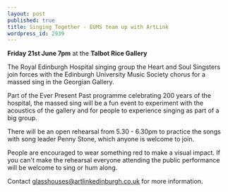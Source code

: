 ```yaml
---
layout: post
published: true
title: Singing Together - EUMS team up with ArtLink
wordpress_id: 2939
---
```


**Friday 21st June 7pm** at the **Talbot Rice Gallery**

The Royal Edinburgh Hospital singing group the Heart and Soul
Singsters join forces with the Edinburgh University Music Society
chorus for a massed sing in the Georgian Gallery.

Part of the Ever Present Past programme celebrating 200 years of the
hospital, the massed sing will be a fun event to experiment with the
acoustics of the gallery and for people to experience singing as part
of a big group.

There will be an open rehearsal from 5.30 - 6.30pm to practice the
songs with song leader Penny Stone, which anyone is welcome to join.

People are encouraged to wear something red to make a visual impact.
If you can't make the rehearsal everyone attending the public
performance will be welcome to sing or hum along.

Contact
[glasshouses@artlinkedinburgh.co.uk](mailto:glasshouses@artlinkedinburgh.co.uk)
for more information.
